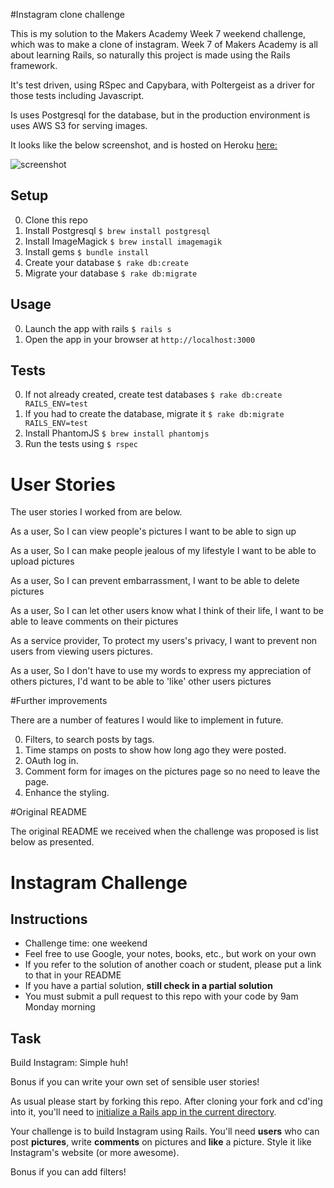 #Instagram clone challenge

This is my solution to the Makers Academy Week 7 weekend challenge, which was to make a clone of instagram. Week 7 of Makers Academy is all about learning Rails, so naturally this project is made using the Rails framework.

It's test driven, using RSpec and Capybara, with Poltergeist as a driver for those tests including Javascript.

Is uses Postgresql for the database, but in the production environment is uses AWS S3 for serving images.

It looks like the below screenshot, and is hosted on Heroku [here:](https://instawynne.herokuapp.com/)

![screenshot](http://i.imgur.com/zRBiuFk.jpg)

## Setup
0. Clone this repo
0. Install Postgresql ```$ brew install postgresql```
0. Install ImageMagick ```$ brew install imagemagik```
0. Install gems ```$ bundle install```
0. Create your database ```$ rake db:create```
0. Migrate your database ```$ rake db:migrate```

## Usage
0. Launch the app with rails ```$ rails s```
0. Open the app in your browser at ```http://localhost:3000```

## Tests
0. If not already created, create test databases ```$ rake db:create RAILS_ENV=test```
0. If you had to create the database, migrate it ```$ rake db:migrate RAILS_ENV=test```
0. Install PhantomJS  ```$ brew install phantomjs```
0. Run the tests using ```$ rspec```

# User Stories

The user stories I worked from are below.

As a user,
So I can view people's pictures
I want to be able to sign up

As a user,
So I can make people jealous of my lifestyle
I want to be able to upload pictures

As a user,
So I can prevent embarrassment,
I want to be able to delete pictures


As a user,
So I can let other users know what I think of their life,
I want to be able to leave comments on their pictures

As a service provider,
To protect my users's privacy,
I want to prevent non users from viewing users pictures.

As a user,
So I don't have to use my words to express my appreciation of others pictures,
I'd want to be able to 'like' other users pictures

#Further improvements

There are a number of features I would like to implement in future.

0. Filters, to search posts by tags.
0. Time stamps on posts to show how long ago they were posted.
0. OAuth log in.
0. Comment form for images on the pictures page so no need to leave the page.
0. Enhance the styling.

#Original README

The original README we received when the challenge was proposed is list below as presented.



Instagram Challenge
===================

Instructions
-------
* Challenge time: one weekend
* Feel free to use Google, your notes, books, etc., but work on your own
* If you refer to the solution of another coach or student, please put a link to that in your README
* If you have a partial solution, **still check in a partial solution**
* You must submit a pull request to this repo with your code by 9am Monday morning

Task
-----

Build Instagram: Simple huh!

Bonus if you can write your own set of sensible user stories!

As usual please start by forking this repo. After cloning your fork and cd'ing into it, you'll need to [initialize a Rails app in the current directory](http://blog.jasonmeridth.com/posts/create-rails-application-in-current-directory/).

Your challenge is to build Instagram using Rails. You'll need **users** who can post **pictures**, write **comments** on pictures and **like** a picture. Style it like Instagram's website (or more awesome).

Bonus if you can add filters!
